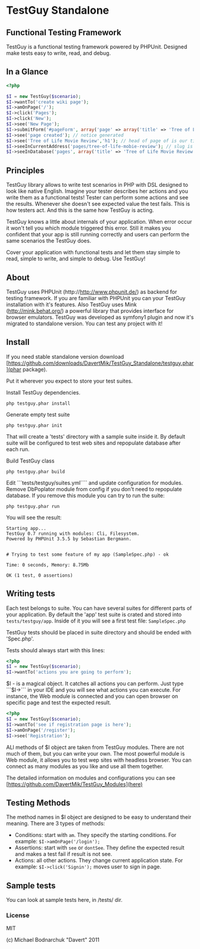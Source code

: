 # TestGuy Standalone 
## Functional Testing Framework

TestGuy is a functional testing framework powered by PHPUnit.
Designed make tests easy to write, read, and debug.

## In a Glance

``` php
<?php

$I = new TestGuy($scenario);
$I->wantTo('create wiki page');
$I->amOnPage('/');
$I->click('Pages');
$I->click('New');
$I->see('New Page');
$I->submitForm('#pageForm', array('page' => array('title' => 'Tree of Life Movie Review', 'body' => 'Next time don\'t let Hollywood create arthouse.')));
$I->see('page created'); // notice generated
$I->see('Tree of Life Movie Review','h1'); // head of page of is our title
$I->seeInCurrentAddress('pages/tree-of-life-mobie-review'); // slug is generated
$I->seeInDatabase('pages', array('title' => 'Tree of Life Movie Review')); // data is stored id database

```

## Principles
TestGuy library allows to write test scenarios in PHP with DSL designed to look like native English.
Imagine your tester describes her actions and you write them as a functional tests!
Tester can perform some actions and see the results. Whenever she doesn't see expected value the test fails.
This is how testers act. And this is the same how TestGuy is acting.

TestGuy knows a little about internals of your application. When error occur it won't tell you which module triggered this error.
Still it makes you confident that your app is still running correctly and users can perform the same scenarios the TestGuy does.

Cover your application with functional tests and let them stay simple to read, simple to write, and simple to debug.
Use TestGuy!

## About

TestGuy uses PHPUnit (http://http://www.phpunit.de/) as backend for testing framework. If you are familiar with PHPUnit you can your TestGuy installation with it's features.
Also TestGuy uses Mink (http://mink.behat.org/) a powerful library that provides interface for browser emulators.
TestGuy was developed as symfony1 plugin and now it's migrated to standalone version. You can test any project with it!

## Install

If you need stable standalone version download [https://github.com/downloads/DavertMik/TestGuy_Standalone/testguy.phar](phar package).

Put it wherever you expect to store your test suites.

Install TestGuy dependencies.

```
php testguy.phar install
```

Generate empty test suite

````
php testguy.phar init
````

That will create a 'tests' directory with a sample suite inside it.
By default suite will be configured to test web sites and repopulate database after each run.

Build TestGuy class

````
php testguy.phar build
````

Edit ```tests/testguy/suites.yml```` and update configuration for modules.
Remove DbPoplator module from config if you don't need to repopulate database.
If you remove this module you can try to run the suite:

````
php testguy.phar run
````

You will see the result:

````
Starting app...
TestGuy 0.7 running with modules: Cli, Filesystem.
Powered by PHPUnit 3.5.5 by Sebastian Bergmann.


# Trying to test some feature of my app (SampleSpec.php) - ok

Time: 0 seconds, Memory: 8.75Mb

OK (1 test, 0 assertions)
````

## Writing tests

Each test belongs to suite. You can have several suites for different parts of your application.
By default the 'app' test suite is crated and stored into ````tests/testguy/app````.
Inside of it you will see a first test file: ````SampleSpec.php````

TestGuy tests should be placed in suite directory and should be ended with 'Spec.php'.

Tests should always start with this lines:

``` php
<?php
$I = new TestGuy($scenario);
$I->wantTo('actions you are going to perform');
```

$I - is a magical object. It catches all actions you can perform. Just type ```$I->``` in your IDE and you will see what actions you can execute.
For instance, the Web module is connected and you can open browser on specific page and test the expected result.

``` php
<?php
$I = new TestGuy($scenario);
$I->wantTo('see if registration page is here');
$I->amOnPage('/register');
$I->see('Registration');
```

ALl methods of $I object are taken from TestGuy modules. There are not much of them, but you can write your own.
The most powerful module is Web module, it allows you to test wep sites with headless browser.
You can connect as many modules as you like and use all them together.

The detailed information on modules and configurations you can see [https://github.com/DavertMik/TestGuy_Modules](here)

## Testing Methods
The method names in $I object are designed to be easy to understand their meaning.
There are 3 types of methods:

* Conditions: start with ```am```. They specify the starting conditions. For example: ```$I->amOnPage('/login');```
* Assertions: start with ```see``` or ```dontSee```. They define the expected result and makes a test fail if result is not see.
* Actions: all other actions. They change current application state. For example: ```$I->click('Signin');``` moves user to sign in page.

## Sample tests
You can look at sample tests here, in /tests/ dir.

### License
MIT

(c) Michael Bodnarchuk "Davert"
2011